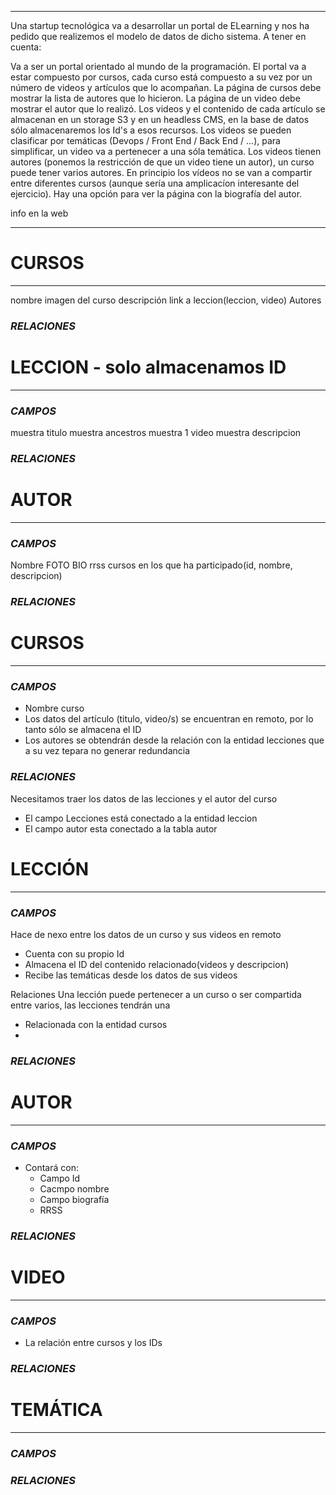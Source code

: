 ___
Una startup tecnológica va a desarrollar un portal de ELearning y nos ha pedido que realizemos el modelo de datos de dicho sistema.
A tener en cuenta:

Va a ser un portal orientado al mundo de la programación.
El portal va a estar compuesto por cursos, cada curso está compuesto a su vez por un número de videos y artículos que lo acompañan.
La página de cursos debe mostrar la lista de autores que lo hicieron.
La página de un video debe mostrar el autor que lo realizó.
Los videos y el contenido de cada artículo se almacenan en un storage S3 y en un headless CMS, en la base de datos sólo almacenaremos los Id's a esos recursos.
Los videos se pueden clasificar por temáticas (Devops / Front End / Back End / ...), para simplificar, un video va a pertenecer a una sóla temática.
Los videos tienen autores (ponemos la restricción de que un video tiene un autor), un curso puede tener varios autores.
En principio los vídeos no se van a compartir entre diferentes cursos (aunque sería una amplicacíon interesante del ejercicio).
Hay una opción para ver la página con la biografía del autor.


 info en la web
 ___
# CURSOS
___
nombre
imagen del curso
descripción
link a leccion(leccion, video) 
Autores
### *RELACIONES*


# LECCION - solo almacenamos ID
___
### *CAMPOS*
muestra titulo
muestra ancestros
muestra 1 video
muestra descripcion
### *RELACIONES*


# AUTOR
___
### *CAMPOS*
Nombre
FOTO
BIO
rrss
cursos en los que ha participado(id, nombre, descripcion)

### *RELACIONES*

# CURSOS
___
### *CAMPOS*
- Nombre curso
- Los datos del artículo (titulo, video/s) se encuentran en remoto, por lo tanto sólo se almacena el ID
- Los autores se obtendrán desde la relación con la entidad lecciones que a su vez tepara no generar redundancia


### *RELACIONES*

Necesitamos traer los datos de las lecciones y el autor del curso
- El campo Lecciones está conectado a la entidad leccion
- El campo autor esta conectado a la tabla autor


# LECCIÓN
___
### *CAMPOS*
Hace de nexo entre los datos de un curso y sus videos en remoto
- Cuenta con su propio Id
- Almacena el ID del contenido relacionado(videos y descripcion)
- Recibe las temáticas desde los datos de sus videos

Relaciones
Una lección puede pertenecer a un curso o ser compartida entre varios, las lecciones tendrán una 
- Relacionada con la entidad cursos
- 
### *RELACIONES*



# AUTOR
___
### *CAMPOS*
- Contará con:
	- Campo Id
	- Cacmpo nombre
	- Campo biografía
	- RRSS
### *RELACIONES*

	
# VIDEO
___
### *CAMPOS*
- La relación entre cursos y los IDs
### *RELACIONES*



# TEMÁTICA
___
### *CAMPOS*
### *RELACIONES*

